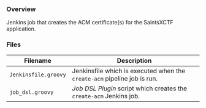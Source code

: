 ### Overview

Jenkins job that creates the ACM certificate(s) for the SaintsXCTF application.

### Files

| Filename                  | Description                                                                              |
|---------------------------|------------------------------------------------------------------------------------------|
| `Jenkinsfile.groovy`      | Jenkinsfile which is executed when the `create-acm` pipeline job is run.                 |
| `job_dsl.groovy`          | *Job DSL Plugin* script which creates the `create-acm` Jenkins job.                      |